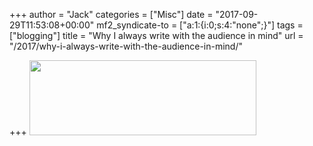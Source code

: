 +++
author = "Jack"
categories = ["Misc"]
date = "2017-09-29T11:53:08+00:00"
mf2_syndicate-to = ["a:1:{i:0;s:4:\"none\";}"]
tags = ["blogging"]
title = "Why I always write with the audience in mind"
url = "/2017/why-i-always-write-with-the-audience-in-mind/"

+++
<img class="alignnone size-full wp-image-314" src="/img/2017/09/why-i-blog.png" alt="" width="363" height="120" srcset="/img/2017/09/why-i-blog.png 363w, /img/2017/09/why-i-blog-300x99.png 300w" sizes="(max-width: 363px) 100vw, 363px" />